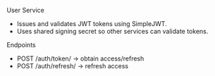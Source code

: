 User Service

- Issues and validates JWT tokens using SimpleJWT.
- Uses shared signing secret so other services can validate tokens.

Endpoints
- POST /auth/token/ -> obtain access/refresh
- POST /auth/refresh/ -> refresh access

